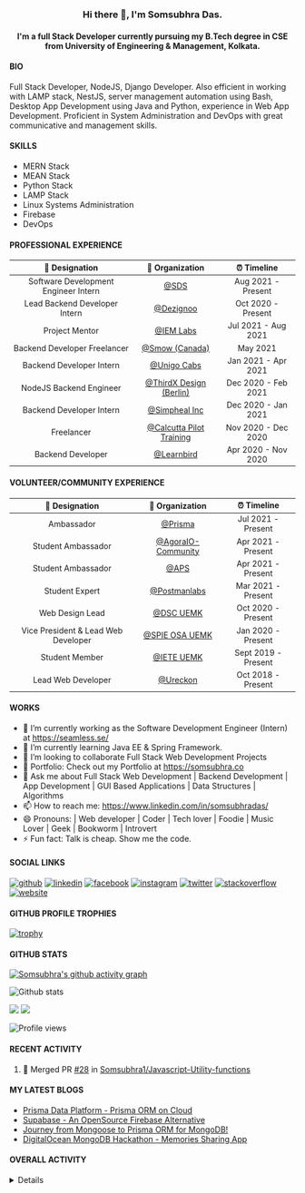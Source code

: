 <h3 align="center"> Hi there 👋, I'm Somsubhra Das. </h3>

<h4 align="center"> I'm a full Stack Developer currently pursuing my B.Tech degree in CSE from University of Engineering & Management, Kolkata.  </h4>

#### BIO

Full Stack Developer, NodeJS, Django Developer. Also efficient in working with LAMP stack, NestJS, server management automation using Bash, Desktop App Development using Java and Python, experience in Web App Development. Proficient in System Administration and DevOps with great communicative and management skills.

#### SKILLS

- MERN Stack
- MEAN Stack
- Python Stack
- LAMP Stack
- Linux Systems Administration
- Firebase
- DevOps

#### PROFESSIONAL EXPERIENCE

|            💼 Designation            |                          🏢 Organization                          |     ⏰ Timeline     |
| :----------------------------------: | :---------------------------------------------------------------: | :-----------------: |
| Software Development Engineer Intern |                   [@SDS](https://seamless.se/)                    | Aug 2021 - Present  |
|    Lead Backend Developer Intern     |                [@Dezignoo](https://dezignoo.com/)                 | Oct 2020 - Present  |
|            Project Mentor            | [@IEM Labs](https://github.com/IEMA-Research-Development-Pvt-Ltd) | Jul 2021 - Aug 2021 |
|     Backend Developer Freelancer     |                 [@Smow (Canada)](http://smow.ca/)                 |      May 2021       |
|       Backend Developer Intern       |         [@Unigo Cabs](https://github.com/UnigoCabs-Dev/)          | Jan 2021 - Apr 2021 |
|       NodeJS Backend Engineer        |         [@ThirdX Design (Berlin)](https://thirdx.design/)         | Dec 2020 - Feb 2021 |
|       Backend Developer Intern       |              [@Simpheal Inc](https://simpheal.com/)               | Dec 2020 - Jan 2021 |
|              Freelancer              |   [@Calcutta Pilot Training](http://calcuttapilottraining.com/)   | Nov 2020 - Dec 2020 |
|          Backend Developer           |              [@Learnbird](https://www.learnbird.in/)              | Apr 2020 - Nov 2020 |

#### VOLUNTEER/COMMUNITY EXPERIENCE

|           💼 Designation            |                      🏢 Organization                       |     ⏰ Timeline     |
| :---------------------------------: | :--------------------------------------------------------: | :-----------------: |
|             Ambassador              |            [@Prisma](https://github.com/prisma)            | Jul 2021 - Present  |
|         Student Ambassador          | [@AgoraIO-Community](https://github.com/AgoraIO-Community) | Apr 2021 - Present  |
|         Student Ambassador          |                  [@APS](https://aps.org)                   | Apr 2021 - Present  |
|           Student Expert            |      [@Postmanlabs](https://github.com/postmanlabs/)       | Mar 2021 - Present  |
|           Web Design Lead           |              [@DSC UEMK](https://dscuemk.co/)              | Oct 2020 - Present  |
| Vice President & Lead Web Developer |         [@SPIE OSA UEMK](http://spieosauemk.team/)         | Jan 2020 - Present  |
|           Student Member            |                       [@IETE UEMK]()                       | Sept 2019 - Present |
|         Lead Web Developer          |              [@Ureckon](https://ureckon.org/)              | Oct 2018 - Present  |

#### WORKS

- 🔭 I’m currently working as the Software Development Engineer (Intern) at https://seamless.se/
- 🌱 I’m currently learning Java EE & Spring Framework.
- 👯 I’m looking to collaborate Full Stack Web Development Projects
- 💼 Portfolio: Check out my Portfolio at https://somsubhra.co
- 💬 Ask me about Full Stack Web Development | Backend Development | App Development | GUI Based Applications | Data Structures | Algorithms
- 📫 How to reach me: https://www.linkedin.com/in/somsubhradas/
- 😄 Pronouns: | Web developer | Coder | Tech lover | Foodie | Music Lover | Geek | Bookworm | Introvert
- ⚡ Fun fact: Talk is cheap. Show me the code.

#### SOCIAL LINKS

<p align="center">

[<img src='https://cdn.jsdelivr.net/npm/simple-icons@3.0.1/icons/github.svg' alt='github' height='40'>](https://github.com/Somsubhra1) [<img src='https://cdn.jsdelivr.net/npm/simple-icons@3.0.1/icons/linkedin.svg' alt='linkedin' height='40'>](https://www.linkedin.com/in/somsubhradas/) [<img src='https://cdn.jsdelivr.net/npm/simple-icons@3.0.1/icons/facebook.svg' alt='facebook' height='40'>](https://www.facebook.com/S0msubhradas) [<img src='https://cdn.jsdelivr.net/npm/simple-icons@3.0.1/icons/instagram.svg' alt='instagram' height='40'>](https://www.instagram.com/somsubhra__das/) [<img src='https://cdn.jsdelivr.net/npm/simple-icons@3.0.1/icons/twitter.svg' alt='twitter' height='40'>](https://twitter.com/Somsubhra1CP) [<img src='https://cdn.jsdelivr.net/npm/simple-icons@3.0.1/icons/stackoverflow.svg' alt='stackoverflow' height='40'>](https://stackoverflow.com/users/10871274/somsubhra-das) [<img src='https://cdn.jsdelivr.net/npm/simple-icons@3.0.1/icons/icloud.svg' alt='website' height='40'>](https://somsubhra.co/)

</p>

#### GITHUB PROFILE TROPHIES

[![trophy](https://github-profile-trophy.vercel.app/?username=Somsubhra1&theme=flat)](https://github.com/ryo-ma/github-profile-trophy)

#### GITHUB STATS

[![Somsubhra's github activity graph](https://activity-graph.herokuapp.com/graph?username=somsubhra1&theme=react-dark)](https://github.com/somsubhra1)

<p align="center">

![Github stats](https://github-readme-stats.vercel.app/api?username=Somsubhra1&show_icons=true)<br>

<img src="https://github-readme-streak-stats.herokuapp.com/?user=Somsubhra1&theme=light" />

<img src="https://github-readme-stats.vercel.app/api/top-langs/?username=Somsubhra1&layout=compact&theme=light" />

![Profile views](https://gpvc.arturio.dev/Somsubhra1)

</p>

#### RECENT ACTIVITY

<!--START_SECTION:activity-->

1. 🎉 Merged PR [#28](https://github.com/Somsubhra1/Javascript-Utility-functions/pull/28) in [Somsubhra1/Javascript-Utility-functions](https://github.com/Somsubhra1/Javascript-Utility-functions)
<!--END_SECTION:activity-->

#### MY LATEST BLOGS

<!-- BLOG-POST-LIST:START -->
- [Prisma Data Platform - Prisma ORM on Cloud](https://dev.to/somsubhra1/prisma-data-platform-prisma-orm-on-cloud-2854)
- [Supabase - An OpenSource Firebase Alternative](https://dev.to/somsubhra1/supabase-an-opensource-firebase-alternative-51h4)
- [Journey from Mongoose to Prisma ORM for MongoDB!](https://dev.to/somsubhra1/journey-from-mongoose-to-prisma-orm-for-mongodb-3j21)
- [DigitalOcean MongoDB Hackathon - Memories Sharing App](https://dev.to/somsubhra1/digitalocean-mongodb-hackathon-memories-sharing-app-2kne)
<!-- BLOG-POST-LIST:END -->

#### OVERALL ACTIVITY

<details>
<!--START_SECTION:waka-->
**🐱 My GitHub Data** 

> 🏆 1,415 Contributions in the Year 2021
 > 
> 📦 207.1 kB Used in GitHub's Storage 
 > 
> 🚫 Not Opted to Hire
 > 
> 📜 153 Public Repositories 
 > 
> 🔑 12 Private Repositories  
 > 
**I'm a Night 🦉** 

```text
🌞 Morning    170 commits    ██░░░░░░░░░░░░░░░░░░░░░░░   11.19% 
🌆 Daytime    566 commits    █████████░░░░░░░░░░░░░░░░   37.26% 
🌃 Evening    595 commits    █████████░░░░░░░░░░░░░░░░   39.17% 
🌙 Night      188 commits    ███░░░░░░░░░░░░░░░░░░░░░░   12.38%

```
📅 **I'm Most Productive on Sunday** 

```text
Monday       168 commits    ██░░░░░░░░░░░░░░░░░░░░░░░   11.06% 
Tuesday      210 commits    ███░░░░░░░░░░░░░░░░░░░░░░   13.82% 
Wednesday    168 commits    ██░░░░░░░░░░░░░░░░░░░░░░░   11.06% 
Thursday     241 commits    ████░░░░░░░░░░░░░░░░░░░░░   15.87% 
Friday       219 commits    ███░░░░░░░░░░░░░░░░░░░░░░   14.42% 
Saturday     249 commits    ████░░░░░░░░░░░░░░░░░░░░░   16.39% 
Sunday       264 commits    ████░░░░░░░░░░░░░░░░░░░░░   17.38%

```


📊 **This Week I Spent My Time On** 

```text
💬 Programming Languages: 
Java                     1 hr 41 mins        ████████░░░░░░░░░░░░░░░░░   35.12% 
JavaScript               1 hr 23 mins        ███████░░░░░░░░░░░░░░░░░░   28.92% 
Other                    44 mins             ███░░░░░░░░░░░░░░░░░░░░░░   15.4% 
HTML                     36 mins             ███░░░░░░░░░░░░░░░░░░░░░░   12.5% 
Bash                     9 mins              ░░░░░░░░░░░░░░░░░░░░░░░░░   3.41%

🔥 Editors: 
VS Code                  3 hrs 37 mins       ███████████████████░░░░░░   75.6% 
IntelliJ                 1 hr 10 mins        ██████░░░░░░░░░░░░░░░░░░░   24.4%

```

**I Mostly Code in JavaScript** 

```text
JavaScript               42 repos            ██████████░░░░░░░░░░░░░░░   43.3% 
HTML                     13 repos            ███░░░░░░░░░░░░░░░░░░░░░░   13.4% 
CSS                      12 repos            ███░░░░░░░░░░░░░░░░░░░░░░   12.37% 
Python                   11 repos            ██░░░░░░░░░░░░░░░░░░░░░░░   11.34% 
TypeScript               7 repos             █░░░░░░░░░░░░░░░░░░░░░░░░   7.22%

```


**Timeline**

![Chart not found](https://raw.githubusercontent.com/Somsubhra1/Somsubhra1/master/charts/bar_graph.png) 


 Last Updated on 09/11/2021
<!--END_SECTION:waka-->
</details>
